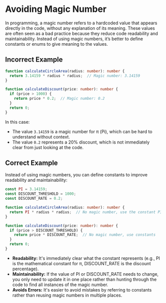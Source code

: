 # Avoiding Magic Number

In programming, a magic number refers to a hardcoded value that appears directly in the code, without any explanation of its meaning. These values are often seen as a bad practice because they reduce code readability and maintainability. Instead of using magic numbers, it’s better to define constants or enums to give meaning to the values.

## Incorrect Example

```ts
function calculateCircleArea(radius: number): number {
  return 3.14159 * radius * radius;  // Magic number: 3.14159
}

function calculateDiscount(price: number): number {
  if (price > 1000) {
    return price * 0.2;  // Magic number: 0.2
  }
  return 0;
}
```

In this case:

- The value `3.14159` is a magic number for π (Pi), which can be hard to understand without context.
- The value `0.2` represents a 20% discount, which is not immediately clear from just looking at the code.

## Correct Example

Instead of using magic numbers, you can define constants to improve readability and maintainability:

```ts
const PI = 3.14159;
const DISCOUNT_THRESHOLD = 1000;
const DISCOUNT_RATE = 0.2;

function calculateCircleArea(radius: number): number {
  return PI * radius * radius;  // No magic number, use the constant PI
}

function calculateDiscount(price: number): number {
  if (price > DISCOUNT_THRESHOLD) {
    return price * DISCOUNT_RATE;  // No magic number, use constants
  }
  return 0;
}
```

- **Readability:** It's immediately clear what the constant represents (e.g., PI is the mathematical constant for π, DISCOUNT_RATE is the discount percentage).
- **Maintainability:** If the value of PI or DISCOUNT_RATE needs to change, you only need to update it in one place rather than hunting through the code to find all instances of the magic number.
- **Avoids Errors:** It's easier to avoid mistakes by referring to constants rather than reusing magic numbers in multiple places.
